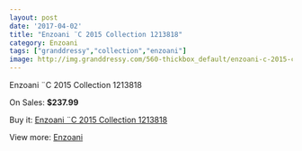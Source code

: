 ```yaml
---
layout: post
date: '2017-04-02'
title: "Enzoani ¨C 2015 Collection 1213818"
category: Enzoani
tags: ["granddressy","collection","enzoani"]
image: http://img.granddressy.com/560-thickbox_default/enzoani-c-2015-collection-1213818.jpg
---
```

Enzoani ¨C 2015 Collection 1213818

On Sales: **$237.99**
<a href="https://www.granddressy.com/en/enzoani/447-enzoani-c-2015-collection-1213818.html"><amp-img layout="responsive" width="600" height="600" src="//img.granddressy.com/560-thickbox_default/enzoani-c-2015-collection-1213818.jpg" alt="Enzoani ¨C 2015 Collection 1213818 0" /></a>

Buy it: [Enzoani ¨C 2015 Collection 1213818](https://www.granddressy.com/en/enzoani/447-enzoani-c-2015-collection-1213818.html "Enzoani ¨C 2015 Collection 1213818")

View more: [Enzoani](https://www.granddressy.com/en/20-enzoani "Enzoani")